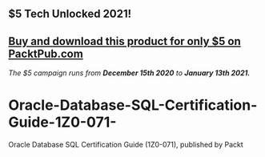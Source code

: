 ## $5 Tech Unlocked 2021!
[Buy and download this product for only $5 on PacktPub.com](https://www.packtpub.com/)
-----
*The $5 campaign         runs from __December 15th 2020__ to __January 13th 2021.__*

# Oracle-Database-SQL-Certification-Guide-1Z0-071-
Oracle Database SQL Certification Guide (1Z0-071), published by Packt
